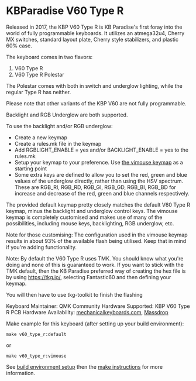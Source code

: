 KBParadise V60 Type R
======================

Released in 2017, the KBP V60 Type R is KB Paradise's first foray into the world of fully programmable keyboards. It utilizes an atmega32u4, Cherry MX switches, standard layout plate, Cherry style stabilizers, and plastic 60% case.

The keyboard comes in two flavors:
1. V60 Type R
2. V60 Type R Polestar

The Polestar comes with both in switch and underglow lighting, while the regular Type R has neither.

Please note that other variants of the KBP V60 are not fully programmable.

Backlight and RGB Underglow are both supported.

To use the backlight and/or RGB underglow:
* Create a new keymap
* Create a rules.mk file in the keymap
* Add RGBLIGHT_ENABLE = yes and/or BACKLIGHT_ENABLE = yes to the rules.mk
* Setup your keymap to your preference.  Use [the vimouse keymap](keymaps/keymap.c) as a starting point
* Some extra keys are defined to allow you to set the red, green and blue values of the underglow directly, rather than using the HSV spectrum.  These are RGB_RI, RGB_RD, RGB_GI, RGB_GD, RGB_BI, RGB_BD for increase and decrease of the red, green and blue channels respectively.

The provided default keymap pretty closely matches the default V60 Type R keymap, minus the backlight and underglow control keys.  The vimouse keymap is completely customised and makes use of many of the possibilities, including mouse keys, backlighting, RGB underglow, etc.

Note for those customising: The configuration used in the vimouse keymap results in about 93% of the available flash being utilised.  Keep that in mind if you're adding functionality.

Note: By default the V60 Type R uses TMK.  You should know what you're doing and none of this is guaranteed to work.  If you want to stick with the TMK default, then the KB Paradise preferred way of creating the hex file is by using https://tkg.io/, selecting Fantastic60 and then defining your keymap.

You will then have to use tkg-toolkit to finish the flashing

Keyboard Maintainer:  QMK Community
Hardware Supported:  KBP V60 Type R PCB
Hardware Availability: [mechanicalkeyboards.com](https://mechanicalkeyboards.com/search.php?keyword=kbp+v60+type+r), [Massdrop](https://www.massdrop.com/buy/kbparadise-v60-type-r-mechanical-keyboard)

Make example for this keyboard (after setting up your build environment):

    make v60_type_r:default

or

    make v60_type_r:vimouse

See [build environment setup](https://docs.qmk.fm/build_environment_setup.html) then the [make instructions](https://docs.qmk.fm/make_instructions.html) for more information.



